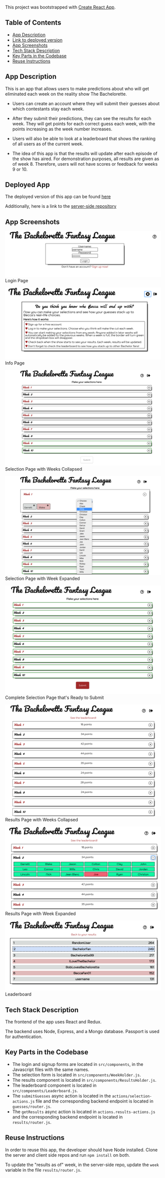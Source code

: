 This project was bootstrapped with [Create React App](https://github.com/facebook/create-react-app).

## Table of Contents


- [App Description](#app-description)
- [Link to deployed version](#deployed-version)
- [App Screenshots](#app-screenshots)
- [Tech Stack Description](#tech-stack-description)
- [Key Parts in the Codebase](#key-parts-in-the-codebase)
- [Reuse Instructions](#reuse-instructions)

## App Description

This is an app that allows users to make predictions about who will get eliminated each week on the reality show The Bachelorette.

- Users can create an account where they will submit their guesses about which contestants stay each week. 

- After they submit their predictions, they can see the results for each week. They will get points for each correct guess each week, with the points increasing as the week number increases.

- Users will also be able to look at a leaderboard that shows the ranking of all users as of the current week.

- The idea of this app is that the results will update after each episode of the show has aired. For demonstration purposes, all results are given as of week 8. Therefore, users will not have scores or feedback for weeks 9 or 10.

## Deployed App

The deployed version of this app can be found [here](https://cryptic-bayou-79108.herokuapp.com/)

Additionally, here is a link to the [server-side repository](https://github.com/thinkful-ei24/cameron-fullstack-capstone-server)

## App Screenshots
![login page](public/images/login-page.png)
Login Page

![info page](public/images/info-page.png)
Info Page

![selection page collapsed](public/images/selection-page.png)
Selection Page with Weeks Collapsed

![selection page expanded](public/images/open-selection-page.png)
Selection Page with Week Expanded

![selection page ready to subit](public/images/ready-to-submit.png)
Complete Selection Page that's Ready to Submit

![results page collapsed](public/images/results-collapsed.png)
Results Page with Weeks Collapsed

![results page expanded](public/images/results-expanded.png)
Results Page with Week Expanded

![leaderboard](public/images/leaderboard.png)
Leaderboard

## Tech Stack Description
The frontend of the app uses React and Redux.

The backend uses Node, Express, and a Mongo database. Passport is used for authentication.

## Key Parts in the Codebase
- The login and signup forms are located in `src/components`, in the Javascript files with the same names.
- The selection form is located in `src/components/WeekHolder.js`.
- The results component is located in `src/components/ResultsHolder.js`.
- The leaderboard component is located in `src/components/Leaderboard.js`.
- The `submitGuesses` async action is located in the `actions/selection-actions.js` file and the corresponding backend endpoint is located in `guesses/router.js`.
- The `getResults` async action is located in `actions.results-actions.js` and the corresponding backend endpoint is located in `results/router.js`.

## Reuse Instructions

In order to reuse this app, the developer should have Node installed. Clone the server and client side repos and run `npm install` on both. 

To update the "results as of" week, in the server-side repo, update the `week` variable in the file `results/router.js`.
